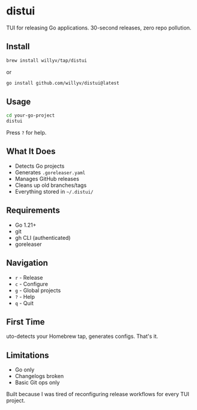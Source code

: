 # distui

TUI for releasing Go applications. 30-second releases, zero repo pollution.

## Install

```bash
brew install willyv/tap/distui
```

or

```bash
go install github.com/willyv/distui@latest
```

## Usage

```bash
cd your-go-project
distui
```

Press `?` for help.

## What It Does

- Detects Go projects
- Generates `.goreleaser.yaml`
- Manages GitHub releases
- Cleans up old branches/tags
- Everything stored in `~/.distui/`

## Requirements

- Go 1.21+
- git
- gh CLI (authenticated)
- goreleaser

## Navigation

- `r` - Release
- `c` - Configure
- `g` - Global projects
- `?` - Help
- `q` - Quit

## First Time

uto-detects your Homebrew tap, generates configs. That's it.

## Limitations

- Go only
- Changelogs broken
- Basic Git ops only

Built because I was tired of reconfiguring release workflows for every TUI project.